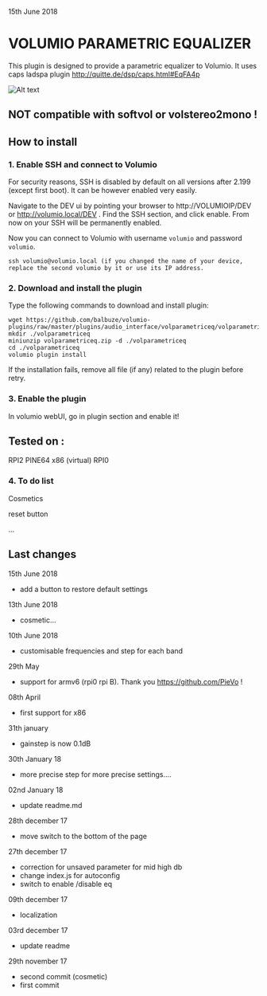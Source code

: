 15th June 2018
#	VOLUMIO PARAMETRIC EQUALIZER

This plugin is designed to provide a parametric equalizer to Volumio.
It uses caps ladspa plugin
http://quitte.de/dsp/caps.html#EqFA4p


![Alt text](volparametriceq.jpg?raw=true "Parametric Equalizer")

## NOT compatible with softvol or volstereo2mono !

## How to install

### 1. Enable SSH and connect to Volumio

For security reasons, SSH is disabled by default on all versions after 2.199 (except first boot). It can be however enabled very easily.

Navigate to the DEV ui by pointing your browser to http://VOLUMIOIP/DEV or http://volumio.local/DEV . Find the SSH section, and click enable. From now on your SSH will be permanently enabled.

Now you can connect to Volumio with username `volumio` and password `volumio`.

```
ssh volumio@volumio.local (if you changed the name of your device, replace the second volumio by it or use its IP address.
```

### 2. Download and install the plugin

Type the following commands to download and install plugin:

```
wget https://github.com/balbuze/volumio-plugins/raw/master/plugins/audio_interface/volparametriceq/volparametriceq.zip
mkdir ./volparametriceq
miniunzip volparametriceq.zip -d ./volparametriceq
cd ./volparametriceq
volumio plugin install
```
If the installation fails, remove all file (if any) related to the plugin before retry.

### 3. Enable the plugin

In volumio webUI, go in plugin section and enable it!

## Tested on :
RPI2
PINE64
x86 (virtual)
RPI0

### 4. To do list

Cosmetics

reset button

...


## Last changes

15th June 2018

- add a button to restore default settings

13th June 2018

- cosmetic...

10th June  2018

- customisable frequencies and step for each band

29th May

- support for armv6 (rpi0 rpi B). Thank you https://github.com/PieVo !

08th April
- first support for x86

31th january
- gainstep is now 0.1dB


30th January 18
- more precise step for more precise settings....

02nd January 18
- update readme.md

28th december 17
- move switch to the bottom of the page

27th december 17

- correction for unsaved parameter for mid high db
- change index.js for autoconfig
- switch to enable /disable eq

09th december 17

- localization

03rd december 17
- update readme

29th november 17
- second commit (cosmetic)
- first commit

